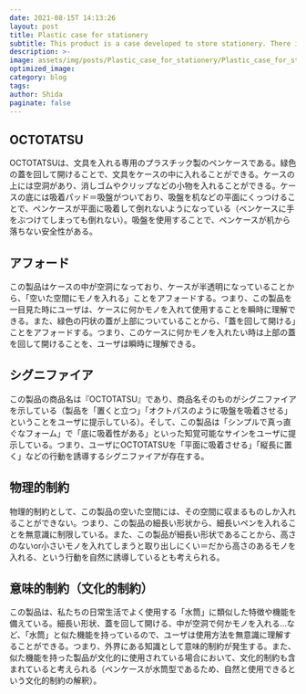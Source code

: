 ```yaml
---
date: 2021-08-15T 14:13:26
layout: post
title: Plastic case for stationery
subtitle: This product is a case developed to store stationery. There is a suction cup on the bottom.
description: >-
image: assets/img/posts/Plastic_case_for_stationery/Plastic_case_for_stationery.jpg
optimized_image: 
category: blog
tags: 
author: Shida
paginate: false
---
```


## OCTOTATSU

OCTOTATSUは、文具を入れる専用のプラスチック製のペンケースである。緑色の蓋を回して開けることで、文具をケースの中に入れることができる。ケースの上には空洞があり、消しゴムやクリップなどの小物を入れることができる。ケースの底には吸着パッド＝吸盤がついており、吸盤を机などの平面にくっつけることで、ペンケースが平面に吸着して倒れないようになっている（ペンケースに手をぶつけてしまっても倒れない）。吸盤を使用することで、ペンケースが机から落ちない安全性がある。

## アフォード

この製品はケースの中が空洞になっており、ケースが半透明になっていることから、「空いた空間にモノを入れる」ことをアフォードする。つまり、この製品を一目見た時にユーザは、ケースに何かモノを入れて使用することを瞬時に理解できる。また、緑色の円状の蓋が上部についていることから、「蓋を回して開ける」ことをアフォードする。つまり、このケースに何かモノを入れたい時は上部の蓋を回して開けることを、ユーザは瞬時に理解できる。

## シグニファイア

この製品の商品名は『OCTOTATSU』であり、商品名そのものがシグニファイアを示している（製品を「置くと立つ」「オクトパスのように吸盤を吸着させる」ということをユーザに提示している）。そして、この製品は「シンプルで真っ直ぐなフォーム」で「底に吸着性がある」といった知覚可能なサインをユーザに提示している。つまり、ユーザにOCTOTATSUを「平面に吸着させる」「縦長に置く」などの行動を誘導するシグニファイアが存在する。

## 物理的制約

物理的制約として、この製品の空いた空間には、その空間に収まるものしか入れることができない。つまり、この製品の細長い形状から、細長いペンを入れることを無意識に制限している。また、この製品が細長い形状であることから、高さのないor小さいモノを入れてしまうと取り出しにくい＝だから高さのあるモノを入れる、という行動を自然に誘導しているとも考えられる。

## 意味的制約（文化的制約）

この製品は、私たちの日常生活でよく使用する「水筒」に類似した特徴や機能を備えている。細長い形状、蓋を回して開ける、中が空洞で何かモノを入れる…など、「水筒」と似た機能を持っているので、ユーザは使用方法を無意識に理解することができる。つまり、外界にある知識として意味的制約が発生する。また、似た機能を持った製品が文化的に使用されている場合において、文化的制約も含まれていると考えられる（ペンケースが水筒型であるため、自然と使用できるという文化的制約の解釈）。